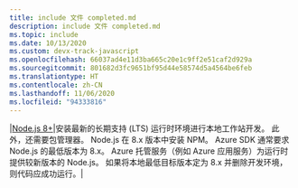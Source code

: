 ```yaml
---
title: include 文件 completed.md
description: include 文件 completed.md
ms.topic: include
ms.date: 10/13/2020
ms.custom: devx-track-javascript
ms.openlocfilehash: 66037ad4e11d3ba665c20e1c9ff2e51caf2d929a
ms.sourcegitcommit: 801682d3fc9651bf95d44e58574d5a4564be6feb
ms.translationtype: HT
ms.contentlocale: zh-CN
ms.lasthandoff: 11/06/2020
ms.locfileid: "94333816"
---
```

|[Node.js 8+](https://www.npmjs.com/)|安装最新的长期支持 (LTS) 运行时环境进行本地工作站开发。 此外，还需要包管理器。 Node.js 在 8.x 版本中安装 NPM。 Azure SDK 通常要求 Node.js 的最低版本为 8.x。 Azure 托管服务（例如 Azure 应用服务）为运行时提供较新版本的 Node.js。 如果将本地最低目标版本定为 8.x 并删除开发环境，则代码应成功运行。|